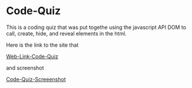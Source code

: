 # Code-Quiz

This is a coding quiz that was put togethe using the javascript API DOM to call, create, hide, and reveal elements in the html.

Here is the link to the site that

[Web-Link-Code-Quiz](https://bruceanthonyii.github.io/Code-Quiz/)

and screenshot

[Code-Quiz-Screeenshot](/Screenshot-Code-Quiz.png)